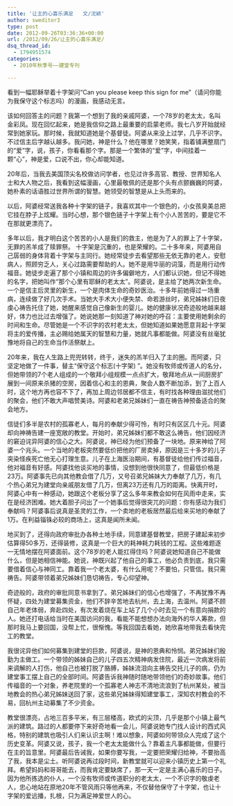 ```yaml
---
title: '让主的心喜乐满足   文/沈颖'
author: sweditor3
type: post
date: 2012-09-26T03:36:36+00:00
url: /2012/09/26/让主的心喜乐满足/
dsq_thread_id:
  - 1794951574
categories:
  - 2010年秋季号——建堂专刊

---
```

看到一幅耶稣举着十字架问“Can you please keep this sign for me”（请问你能为我保守这个标志吗）的漫画，我感动无言。
  
该如何回答主的问题？我第一个想到了我的亲戚阿婆，一个78岁的老太太，名叫金彩凤。现在回忆起来，她是我信仰之路上最重要的启蒙老师。我七八岁开始就经常到她家玩。那时候，我就知道她是个基督徒。阿婆从来没上过学，几乎不识字。不过信主后字越认越多。我问她，神是什么？他在哪里？她笑笑，指着铺满整扇门的“爱”字，说，孩子，你看看那个字。那是一个繁体的“爱”字，中间挂着一颗“心”，神是爱，口说不出，你心却能知道。
  
20年后，当我去美国顶尖名校做访问学者，也见过许多高官、教授、世界知名人士和大人物之后，我看到这幅漫画，心里最敬佩的还是那个头有点颤巍巍的阿婆，她朴素的话语胜过世界所谓的智慧。她领受的智慧是从上头而来的。
  
以后，阿婆经常送我各种十字架的链子，我喜欢其中一个银色的，小女孩臭美总把它挂在脖子上炫耀。当时心想，那个银色链子十字架上有个小人苦苦的，要是它不在那就更漂亮了。
  
多年以后，我才明白这个苦苦的小人是我们的救主，他是为了人的罪上了十字架，无罪的羔羊成了赎罪祭。 十字架是沉重的，也是荣耀的。二十多年来，阿婆用自己孱弱的身体背着十字架与主同行。她经常徒步去看望那些无依无靠的老人，安慰病人，照顾穷乏人，关心过路需要帮助的人。她不是用华丽的词藻，而是用行动传福音。她徒步走遍了那个小镇和周边的许多偏僻地方，人们都认识她，但记不得她的名字，把她叫作“那个心里有耶稣的老太太”。阿婆说，是主给了她两次新生命。一个是信主后灵里的新生，一个是肉体生命的奇妙医治。十多年前她得过一场重病，连续做了好几次手术。当她大手术大小便失禁、命若游丝时，弟兄姊妹们日夜虔心祷告托住了她，她醒来感觉自己像新生的婴儿。她的健康状况奇迹般地越来越好，体力也比过去增强了。她说她那一刻知道了神对她的呼召：主要使用她剩余的时间和生命。尽管她是一个不识字的农村老太太，但她知道如果她愿意背起十字架将主的爱传播，主必赐给她属天的智慧和力量，她就凡事都能做。阿婆没有丝毫犹豫地将自己的生命当作活祭献上。
  
20年来，我在人生路上兜兜转转，终于，迷失的羔羊归入了主的圈。而阿婆，只坚定地做了一件事，替主“保守这个标志(十字架) ”。她没有牧师或传道人的名分，但她带领的7个老人组成的一个敬拜小组规模一点点扩大，敬拜地点从一间厨房扩展到一间原来杀猪的空房，因着信心和主的恩典，聚会人数不断加添，到了上百人时，这个地方再也容不下了，再加上周边邻居都不信主，有时找各种理由滋扰他们的聚会，他们不敢大声唱赞美诗。阿婆和老弟兄姊妹们一直在祷告神预备适合的聚会地方。
  
信徒们多半是农村的孤寡老人，每月的奉献少得可怜，有时只有区区几十元。阿婆却向神祷告建一座宽敞的教堂。开始时，弟兄姊妹们都不敢这么祷告，他们因经济的窘迫诧异阿婆的信心之大。阿婆说，神已经为他们预备了一块地。原来神给了阿婆一个兆头。一个当地的老板突然要低价把他的厂房卖掉，原因是三十多岁的儿子突染怪疾死亡他无心打理生意。儿子在上海医治期间，有基督徒给他们传过福音，他对福音有好感。阿婆找他谈买地的事情，没想到他很快同意了，但最低价格是23万。阿婆事先已向其他教会借了几万，又号召弟兄姊妹大力奉献了几万，有几个热心弟兄为建堂向亲戚朋友借了几万，但离23万还有几万的距离。快离开时，阿婆心中有一种感动，她跟这个老板分享了这么多年来教会如何在风雨中走来，实在是经济困难。她大着胆子问出了一个她事后觉得很突兀的问题：你有感动为我们奉献吗？阿婆事后说真是圣灵的工作，一个卖地的老板居然最后给来买地的奉献了1万。在利益锱铢必较的商场上，这真是闻所未闻。
  
地买到了，还得向政府审批办各种土地手续，同意建基督教堂，把房子建起来初步估算得50多万，还得装修，这真是一个巨大的耗神耗力耗钱的工程。这些难题逐一无情地摆在阿婆面前。这个78岁的老人能扛得住吗？阿婆说她知道自己不能做什么，但是她相信神能。她说，神既兴起了他自己的事工，他必负责到底，我只需要借着信心与神同工。靠着我一个老太婆，有什么用呢？不要怕，只管信。我只需祷告。阿婆带领着弟兄姊妹们恳切祷告，专心仰望神。
  
奇迹般的，政府的审批同意书拿到了。弟兄姊妹们的信心也增强了，不再犹豫不再怀疑，四处为建堂募集资金，他们不辞辛苦地去杭州，去上海，去温州。阿婆不顾自己年老体弱，奔赴四处，有次发着烧在车上站了几个小时去见一个有意向捐款的人。她还打电话给当时在美国访问的我，看能不能想想办法向海外的华人筹款，但那时我马上要回国，没帮上忙，很惭愧。等我回国去看她，她欣喜地带我去看快完工的教堂。
  
我很诧异他们如何募集到建堂的巨款，阿婆说，是神的恩典和怜悯。弟兄姊妹们殷勤为主做工。一个带领的姊妹自己的儿子四五次精神病发住院，最近一次病发将前来调解的人打伤，他自己也被打脱了胳膊，姊妹流泪向主祷告交托儿子的病，仍为建堂事工摆上自己的全部时间。阿婆告诉我神随时随地带领他们的奇妙故事。他们传福音的一个对象，养老院里的一个孤寡老人神志不清地流浪到了杭州某处，被当地教会的热心弟兄姊妹送回了家，这些弟兄姊妹得知建堂事工，深知农村教会的不易，回杭州主动募集了不少资金。
  
教堂很漂亮，占地三百多平米，有三层楼高，欧式的尖顶，几乎是那个小镇上最气派的建筑。路过的人都要停下来好奇地看一会儿，阿婆说她专门找人设计的西式风格，特别的建筑也吸引人们来认识主啊！难以想象，阿婆如何带领众人完成了这个历史变革。阿婆又说，孩子，我一个老太太能做什么？靠着主凡事都能做，但要行在主的旨意里。阿婆最后告诫我，如果你要写我，一定要把荣耀归给神，不要抬高了我，我本是尘土。听阿婆说再过段时间，新教堂就可以迎来小镇历史上第一个礼拜。希望妈妈和哥哥能去，而我肯定要缺席了，那一天一定是主满心喜乐的日子。因为他所拣选的仆人，一个没有牧师或传道职分的老太太，一个不识字的敬虔老人，忠心地站在原地20年不管风雨只等他再来，不仅替他保守了十字架，也让十字架的爱远播，扎根，只为满足神爱世人的心。